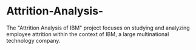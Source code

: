 # Attrition-Analysis-
The "Attrition Analysis of IBM" project focuses on studying and analyzing employee attrition within the context of IBM, a large multinational technology company.
